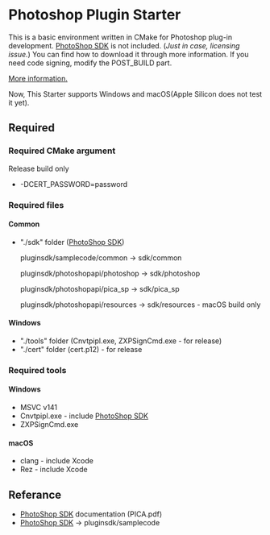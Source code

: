 # Photoshop Plugin Starter

This is a basic environment written in CMake for Photoshop plug-in development.
[PhotoShop SDK](https://console.adobe.io/downloads/ps) is not included. (*Just in case, licensing issue.*) 
You can find how to download it through more information. 
If you need code signing, modify the POST_BUILD part.

[More information.](https://phruse.com/pat1/)

Now, This Starter supports Windows and macOS(Apple Silicon does not test it yet).

## Required
### Required CMake argument
Release build only
* -DCERT_PASSWORD=password 

### Required files
#### Common
* "./sdk" folder ([PhotoShop SDK](https://console.adobe.io/downloads/ps))
  
  pluginsdk/samplecode/common -> sdk/common
  
  pluginsdk/photoshopapi/photoshop -> sdk/photoshop
  
  pluginsdk/photoshopapi/pica_sp -> sdk/pica_sp

  pluginsdk/photoshopapi/resources -> sdk/resources  - macOS build only

#### Windows
* "./tools" folder (Cnvtpipl.exe, ZXPSignCmd.exe - for release)
* "./cert" folder (cert.p12) - for release

### Required tools
#### Windows
* MSVC v141 
* Cnvtpipl.exe - include [PhotoShop SDK](https://console.adobe.io/downloads/ps)
* ZXPSignCmd.exe
#### macOS
* clang - include Xcode
* Rez - include Xcode

## Referance

* [PhotoShop SDK](https://console.adobe.io/downloads/ps) documentation (PICA.pdf)
* [PhotoShop SDK](https://console.adobe.io/downloads/ps) -> pluginsdk/samplecode